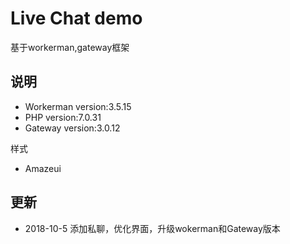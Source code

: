 # Live Chat demo
基于workerman,gateway框架

## 说明
- Workerman version:3.5.15         
- PHP version:7.0.31
- Gateway version:3.0.12

样式
- Amazeui

## 更新

- 2018-10-5 添加私聊，优化界面，升级wokerman和Gateway版本